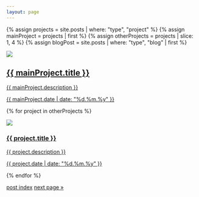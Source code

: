 ```yaml
---
layout: page
---
```

{% assign projects      = site.posts | where: "type", "project" %}
{% assign mainProject   = projects | first  %}
{% assign otherProjects = projects | slice: 1, 4  %}
{% assign blogPost      = site.posts | where: "type", "blog" | first %}

<!-- Projects -->
<div class="project-box-main">
  <a href="{{ mainProject.url }}">
    <div class="project-box-main-picture r-cover">
      <div class="content">
        <img src="{{ mainProject.image }}"/>
      </div>
    </div>
    <div class="project-box-main-content condensed">
      <h2>{{ mainProject.title }}</h2>
      <p>{{ mainProject.description }}</p>
      <p>{{ mainProject.date | date: "%d.%m.%y" }}</p>
    </div>
  </a>
</div>

{% for project in otherProjects %}
  <div class="project-box">
    <a href="{{ project.url }}">
      <div class="project-box-picture r5-2 frame">
        <div class="content">
          <img src="{{ project.midgetImage }}"/>
        </div>
      </div>
      <div class="project-box-content condensed">
        <h3 class="diff">{{ project.title }}</h3>
        <p>{{ project.description }}</p>
        <p>{{ project.date | date: "%d.%m.%y" }}</p>
      </div>
    </a>
  </div>
{% endfor %}


<!-- Blog posts -->
<p class="links float-container">
  <a class="diff" href="/history">post index</a>
  <a class="diff right" href="/page">next page &raquo;</a>
</p>
